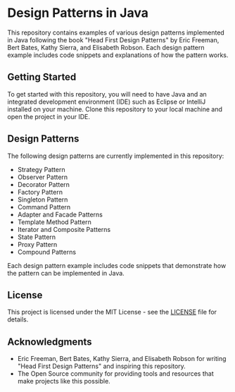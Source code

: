 # Design Patterns in Java

This repository contains examples of various design patterns implemented in Java following the book "Head First Design Patterns" by Eric Freeman, Bert Bates, Kathy Sierra, and Elisabeth Robson. Each design pattern example includes code snippets and explanations of how the pattern works.

## Getting Started

To get started with this repository, you will need to have Java and an integrated development environment (IDE) such as Eclipse or IntelliJ installed on your machine. Clone this repository to your local machine and open the project in your IDE.

## Design Patterns

The following design patterns are currently implemented in this repository:

- Strategy Pattern
- Observer Pattern
- Decorator Pattern
- Factory Pattern
- Singleton Pattern
- Command Pattern
- Adapter and Facade Patterns
- Template Method Pattern
- Iterator and Composite Patterns
- State Pattern
- Proxy Pattern
- Compound Patterns

Each design pattern example includes code snippets that demonstrate how the pattern can be implemented in Java.


## License

This project is licensed under the MIT License - see the [LICENSE](LICENSE) file for details.

## Acknowledgments

- Eric Freeman, Bert Bates, Kathy Sierra, and Elisabeth Robson for writing "Head First Design Patterns" and inspiring this repository.
- The Open Source community for providing tools and resources that make projects like this possible.
